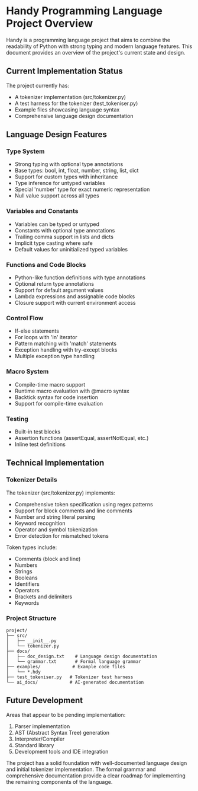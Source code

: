 # Handy Programming Language Project Overview

Handy is a programming language project that aims to combine the readability of Python with strong typing and modern language features. This document provides an overview of the project's current state and design.

## Current Implementation Status

The project currently has:
- A tokenizer implementation (src/tokenizer.py)
- A test harness for the tokenizer (test_tokeniser.py)
- Example files showcasing language syntax
- Comprehensive language design documentation

## Language Design Features

### Type System
- Strong typing with optional type annotations
- Base types: bool, int, float, number, string, list, dict
- Support for custom types with inheritance
- Type inference for untyped variables
- Special 'number' type for exact numeric representation
- Null value support across all types

### Variables and Constants
- Variables can be typed or untyped
- Constants with optional type annotations
- Trailing comma support in lists and dicts
- Implicit type casting where safe
- Default values for uninitialized typed variables

### Functions and Code Blocks
- Python-like function definitions with type annotations
- Optional return type annotations
- Support for default argument values
- Lambda expressions and assignable code blocks
- Closure support with current environment access

### Control Flow
- If-else statements
- For loops with 'in' iterator
- Pattern matching with 'match' statements
- Exception handling with try-except blocks
- Multiple exception type handling

### Macro System
- Compile-time macro support
- Runtime macro evaluation with @macro syntax
- Backtick syntax for code insertion
- Support for compile-time evaluation

### Testing
- Built-in test blocks
- Assertion functions (assertEqual, assertNotEqual, etc.)
- Inline test definitions

## Technical Implementation

### Tokenizer Details
The tokenizer (src/tokenizer.py) implements:
- Comprehensive token specification using regex patterns
- Support for block comments and line comments
- Number and string literal parsing
- Keyword recognition
- Operator and symbol tokenization
- Error detection for mismatched tokens

Token types include:
- Comments (block and line)
- Numbers
- Strings
- Booleans
- Identifiers
- Operators
- Brackets and delimiters
- Keywords

### Project Structure
```
project/
├── src/
│   ├── __init__.py
│   └── tokenizer.py
├── docs/
│   ├── doc_design.txt    # Language design documentation
│   └── grammar.txt       # Formal language grammar
├── examples/            # Example code files
│   └── *.hdy
├── test_tokeniser.py   # Tokenizer test harness
└── ai_docs/            # AI-generated documentation
```

## Future Development

Areas that appear to be pending implementation:
1. Parser implementation
2. AST (Abstract Syntax Tree) generation
3. Interpreter/Compiler
4. Standard library
5. Development tools and IDE integration

The project has a solid foundation with well-documented language design and initial tokenizer implementation. The formal grammar and comprehensive documentation provide a clear roadmap for implementing the remaining components of the language.
